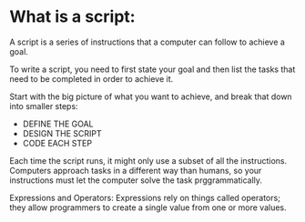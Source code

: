 # What is a script:
A script is a series of instructions that a computer can follow to achieve a goal. 

To write a script, you need to first state your goal and then list the tasks that need to be completed in
order to achieve it. 

Start with the big picture of what you want to achieve, and break that down into smaller steps:
* DEFINE THE GOAL 
* DESIGN THE SCRIPT 
* CODE EACH STEP 

Each time the script runs, it might only use a subset of all the instructions.
Computers approach tasks in a different way than humans, so your instructions must let the computer
solve the task prggrammatically.

Expressions and Operators:
Expressions rely on things called operators; they allow programmers to
create a single value from one or more values. 

